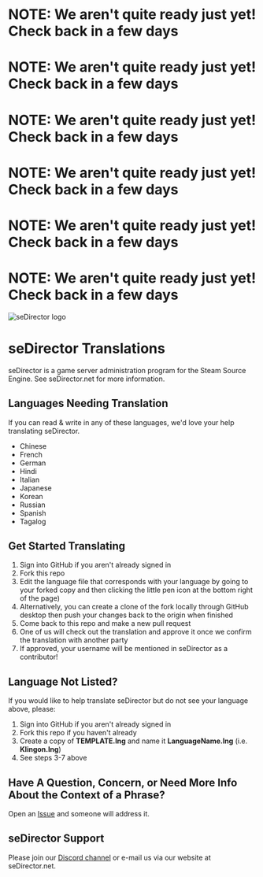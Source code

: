 # NOTE: We aren't quite ready just yet! Check back in a few days
# NOTE: We aren't quite ready just yet! Check back in a few days
# NOTE: We aren't quite ready just yet! Check back in a few days
# NOTE: We aren't quite ready just yet! Check back in a few days
# NOTE: We aren't quite ready just yet! Check back in a few days
# NOTE: We aren't quite ready just yet! Check back in a few days

![seDirector logo](https://github.com/seDirector/Translations/blob/main/seDirector.png?raw=true)

# seDirector Translations
seDirector is a game server administration program for the Steam Source Engine.
See seDirector.net for more information.

## Languages Needing Translation
If you can read & write in any of these languages, we'd love your help translating seDirector.

 - Chinese
 - French
 - German
 - Hindi
 - Italian
 - Japanese
 - Korean
 - Russian
 - Spanish
 - Tagalog

## Get Started Translating

 1. Sign into GitHub if you aren't already signed in
 2. Fork this repo
 3. Edit the language file that corresponds with your language by going to your forked copy and then clicking the little pen icon at the bottom right of the page)
 4. Alternatively, you can create a clone of the fork locally through GitHub desktop then push your changes back to the origin when finished
 5. Come back to this repo and make a new pull request
 6. One of us will check out the translation and approve it once we confirm the translation with another party
 7. If approved, your username will be mentioned in seDirector as a contributor!
 
 ## Language Not Listed?
If you would like to help translate seDirector but do not see your language above, please:

 1. Sign into GitHub if you aren't already signed in
 2. Fork this repo if you haven't already
 3. Create a copy of **TEMPLATE.lng** and name it **LanguageName.lng** (i.e. **Klingon.lng**)
 4. See steps 3-7 above

## Have A Question, Concern, or Need More Info About the Context of a Phrase?

Open an [Issue](https://github.com/seDirector/Translations/issues) and someone will address it.

## seDirector Support
Please join our [Discord channel](https://sedirector.net/discord) or e-mail us via our website at seDirector.net.
